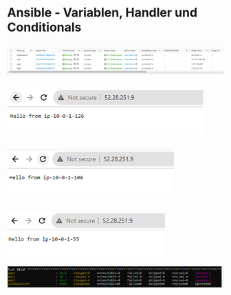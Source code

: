 # Ansible - Variablen, Handler und Conditionals


![](./assets/instances.png)
---
![](./assets/LB-01.png)
---
![](./assets/LB-02.png)
---
![](./assets/LB-03.png)
---
![](./assets/playbook.png)